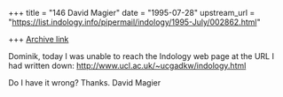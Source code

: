 +++
title = "146 David Magier"
date = "1995-07-28"
upstream_url = "https://list.indology.info/pipermail/indology/1995-July/002862.html"

+++
[Archive link](https://list.indology.info/pipermail/indology/1995-July/002862.html)

Dominik,
today I was unable to reach the Indology web page at the URL I had
written down:  http://www.ucl.ac.uk/~ucgadkw/indology.html

Do I have it wrong?  Thanks.  David Magier





